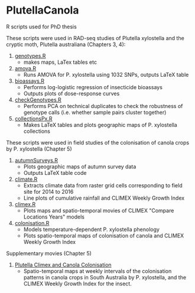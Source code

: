 # PlutellaCanola 

R scripts used for PhD thesis

These scripts were used in RAD-seq studies of Plutella xylostella and the cryptic moth, Plutella australiana (Chapters 3, 4):

1. [genotypes.R](genotypes.R)
    + makes maps, LaTex tables etc
2. [amova.R](amova.R) 
    + Runs AMOVA for P. xylostella using 1032 SNPs, outputs LaTeX table 
3. [bioassays.R](bioassays.R)
    + Performs log-logistic regression of insecticide bioassays
    + Outputs plots of dose-response curves
4. [checkGenotypes.R](checkGenotypes.R)
    + Performs PCA on technical duplicates to check the robustness of genotype calls (i.e. whether sample pairs cluster together) 
5. [collectionsPx.R](collectionsPx.R)
    + Makes LaTeX tables and plots geographic maps of P. xylostella collections
    

These scripts were used in field studies of the colonisation of canola crops by P. xylostella (Chapter 5)
1. [autumnSurveys.R](autumnSurveys.R)
    + Plots geographic maps of autumn survey data
    + Outputs LaTeX table code
2. [climate.R](climate.R)
    + Extracts climate data from raster grid cells corresponding to field site for 2014 to 2016
    + Line plots of cumulative rainfall and CLIMEX Weekly Growth Index
3. [climex.R](climex.R)
    + Plots maps and spatio-temporal movies of CLIMEX "Compare Locations Years" models
4. [colonisation.R](colonisation.R)
    + Models temperature-dependent P. xylostella phenology
    + Plots spatio-temporal maps of colonisation of canola and CLIMEX Weekly Growth Index
    

Supplementary movies (Chapter 5)
1. [Plutella Climex and Canola Colonisation](https://doi.org/10.25909/5bebc11b1f1d4)
    + Spatio-temporal maps at weekly intervals of the colonisation patterns in canola crops in South Australia by P. xylostella, and the CLIMEX Weekly Growth Index for the insect. 
